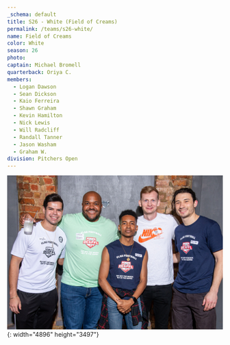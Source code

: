 ```yaml
---
_schema: default
title: S26 - White (Field of Creams)
permalink: /teams/s26-white/
name: Field of Creams
color: White
season: 26
photo:
captain: Michael Bromell
quarterback: Oriya C.
members:
  - Logan Dawson
  - Sean Dickson
  - Kaio Ferreira
  - Shawn Graham
  - Kevin Hamilton
  - Nick Lewis
  - Will Radcliff
  - Randall Tanner
  - Jason Washam
  - Graham W.
division: Pitchers Open
---
```

![](/img/da2-7028.jpg){: width="4896" height="3497"}